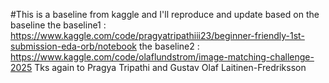 #This is a baseline from kaggle and I'll reproduce and update based on the baseline
the baseline1 : https://www.kaggle.com/code/pragyatripathiii23/beginner-friendly-1st-submission-eda-orb/notebook
the baseline2 : https://www.kaggle.com/code/olaflundstrom/image-matching-challenge-2025
Tks again to Pragya Tripathi and Gustav Olaf Laitinen-Fredriksson

